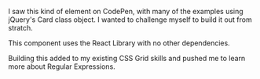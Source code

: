 I saw this kind of element on CodePen, with many of the examples using jQuery's Card class object.  I wanted to challenge myself to build it out from stratch.

This component uses the React Library with no other dependencies.

Building this added to my existing CSS Grid skills and pushed me to learn more about Regular Expressions.
